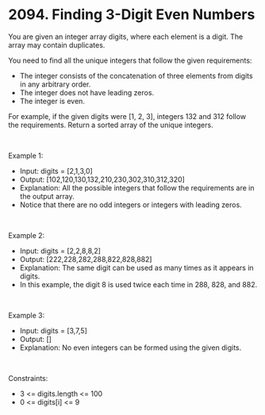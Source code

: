 # 2094. Finding 3-Digit Even Numbers

You are given an integer array digits, where each element is a digit. The array may contain duplicates.

You need to find all the unique integers that follow the given requirements:
- The integer consists of the concatenation of three elements from digits in any arbitrary order.
- The integer does not have leading zeros.
- The integer is even.

For example, if the given digits were [1, 2, 3], integers 132 and 312 follow the requirements.
Return a sorted array of the unique integers.

<br/>

Example 1:
- Input: digits = [2,1,3,0]
- Output: [102,120,130,132,210,230,302,310,312,320]
- Explanation: All the possible integers that follow the requirements are in the output array. 
- Notice that there are no odd integers or integers with leading zeros.

<br/>

Example 2:
- Input: digits = [2,2,8,8,2]
- Output: [222,228,282,288,822,828,882]
- Explanation: The same digit can be used as many times as it appears in digits. 
- In this example, the digit 8 is used twice each time in 288, 828, and 882. 

<br/>

Example 3:
- Input: digits = [3,7,5]
- Output: []
- Explanation: No even integers can be formed using the given digits.

<br/>

Constraints:
- 3 &lt;= digits.length &lt;= 100
- 0 &lt;= digits[i] &lt;= 9